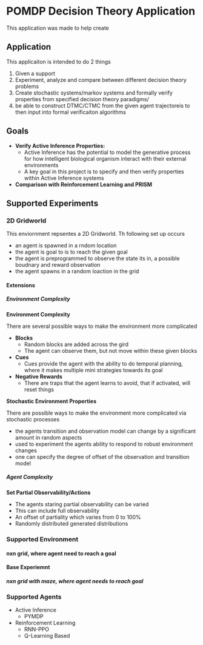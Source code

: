 # POMDP Decision Theory Application
This application was made to help create 

## Application

This applicaiton is intended to do 2 things

1. Given a support 
2. Experiment, analyze and compare between different decision theory problems
2. Create stochastic systems/markov systems and formally verify properties from specified decision theory paradigms/ 
3. be able to construct DTMC/CTMC from the given agent trajectoreis to then input into formal verificaiton algorithms

## Goals

- **Verify Active Inference Properties:**
  - Active Inference has the potential to model the generative process for how intelligent biological organism interact with their external environments
  - A key goal in this project is to specify and then verify properties within Active Inference systems
- **Comparison with Reinforcement Learning and PRISM**

## Supported Experiments

### 2D Gridworld

This enviornment repsentes a 2D Gridworld. Th following set up occurs

- an agent is spawned in a rndom location
- the agent is goal to is to reach the given goal
- the agent is preprogrammed to observe the state its in, a possible boudnary and reward observation
- the agent spawns in a random loaction in the grid

#### Extensions

##### Environment Complexity

**Environment Complexity**

There are several possible ways to make the environment more complicated

- **Blocks**
  - Random blocks are added across the gird
  - The agent can observe them, but not move within these given blocks
- **Cues**
  - Cues provide the agent with the ability to do temporal planning, where it makes multiple mini strategies towards its goal
- **Negative Rewards**
  - There are traps that the agent learns to avoid, that if activated, will reset things

**Stochastic Environment Properties**

There are possible ways to make the environment more complicated via stochastic processes
- the agents transition and observation model can change by a significant amount in random aspects
- used to experiment the agents ability to respond to robust environment changes
- one can specify the degree of offset of the observation and transition model

##### Agent Complexity

**Set Partial Observability/Actions**

- The agents staring partial observability can be varied
- This can include full observability
- An offset of partiality which varies from 0 to 100%
- Randomly distributed generated distributions



### Supported Environment

####  nxn grid, where agent need to reach a goal

**Base Experiemnt**

##### nxn grid with maze, where agent needs to reach goal

### Supported Agents

- Active Inference 
  - PYMDP
- Reinforcement Learning 
  - RNN-PPO
  - Q-Learning Based 